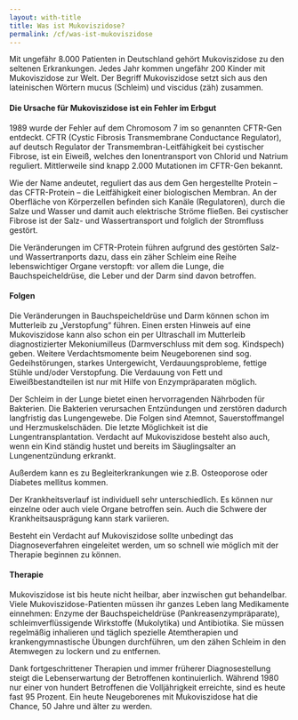 ```yaml
---
layout: with-title
title: Was ist Mukoviszidose?
permalink: /cf/was-ist-mukoviszidose
---
```


Mit ungefähr 8.000 Patienten in Deutschland gehört Mukoviszidose zu den seltenen Erkrankungen. Jedes Jahr kommen ungefähr 200 Kinder mit Mukoviszidose zur Welt. Der Begriff Mukoviszidose setzt sich aus den lateinischen Wörtern mucus (Schleim) und viscidus (zäh) zusammen.

#### Die Ursache für Mukoviszidose ist ein Fehler im Erbgut
1989 wurde der Fehler auf dem Chromosom 7 im so genannten CFTR-Gen entdeckt. CFTR (Cystic Fibrosis Transmembrane Conductance Regulator), auf deutsch Regulator der Transmembran-Leitfähigkeit bei cystischer Fibrose, ist ein Eiweiß, welches den Ionentransport von Chlorid und Natrium reguliert. Mittlerweile sind knapp 2.000 Mutationen im CFTR-Gen bekannt.

Wie der Name andeutet, reguliert das aus dem Gen hergestellte Protein – das CFTR-Protein – die Leitfähigkeit einer biologischen Membran. An der Oberfläche von Körperzellen befinden sich Kanäle (Regulatoren), durch die Salze und Wasser und damit auch elektrische Ströme fließen. Bei cystischer Fibrose ist der Salz- und Wassertransport und folglich der Stromfluss gestört.

Die Veränderungen im CFTR-Protein führen aufgrund des gestörten Salz- und Wassertranports dazu, dass ein zäher Schleim eine Reihe lebenswichtiger Organe verstopft: vor allem die Lunge, die Bauchspeicheldrüse, die Leber und der Darm sind davon betroffen.

#### Folgen
Die Veränderungen in Bauchspeicheldrüse und Darm können schon im Mutterleib zu „Verstopfung“ führen. Einen ersten Hinweis auf eine Mukoviszidose kann also schon ein per Ultraschall im Mutterleib diagnostizierter Mekoniumilleus (Darmverschluss mit dem sog. Kindspech) geben. Weitere Verdachtsmomente beim Neugeborenen sind sog. Gedeihstörungen, starkes Untergewicht, Verdauungsprobleme, fettige Stühle und/oder Verstopfung.
Die Verdauung von Fett und Eiweißbestandteilen ist nur mit Hilfe von Enzympräparaten möglich.

Der Schleim in der Lunge bietet einen hervorragenden Nährboden für Bakterien. Die Bakterien verursachen Entzündungen und zerstören dadurch langfristig das Lungengewebe. Die Folgen sind Atemnot, Sauerstoffmangel und Herzmuskelschäden. Die letzte Möglichkeit ist die Lungentransplantation. Verdacht auf Mukoviszidose besteht also auch, wenn ein Kind ständig hustet und bereits im Säuglingsalter an Lungenentzündung erkrankt.

Außerdem kann es zu Begleiterkrankungen wie z.B. Osteoporose oder Diabetes mellitus kommen.

Der Krankheitsverlauf ist individuell sehr unterschiedlich. Es können nur einzelne oder auch viele Organe betroffen sein. Auch die Schwere der Krankheitsausprägung kann stark variieren.

Besteht ein Verdacht auf Mukoviszidose sollte unbedingt das Diagnoseverfahren eingeleitet werden, um so schnell wie möglich mit der Therapie beginnen zu können.

#### Therapie
Mukoviszidose ist bis heute nicht heilbar, aber inzwischen gut behandelbar. Viele Mukoviszidose-Patienten müssen ihr ganzes Leben lang Medikamente einnehmen: Enzyme der Bauchspeicheldrüse (Pankreasenzympräparate), schleimverflüssigende Wirkstoffe (Mukolytika) und Antibiotika. Sie müssen regelmäßig inhalieren und täglich spezielle Atemtherapien und krankengymnastische Übungen durchführen, um den zähen Schleim in den Atemwegen zu lockern und zu entfernen.

Dank fortgeschrittener Therapien und immer früherer Diagnosestellung steigt die Lebenserwartung der Betroffenen kontinuierlich. Während 1980 nur einer von hundert Betroffenen die Volljährigkeit erreichte, sind es heute fast 95 Prozent. Ein heute Neugeborenes mit Mukoviszidose hat die Chance, 50 Jahre und älter zu werden.
